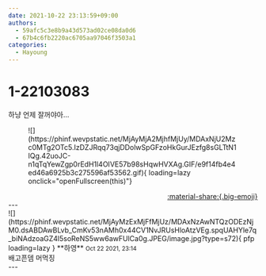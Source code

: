 ```yaml
---
date: 2021-10-22 23:13:59+09:00
authors:
  - 59afc5c3e8b9a43d573ad02ce08da0d6
  - 67b4c6fb2220ac6705aa97046f3503a1
categories:
  - Hayoung
---
```


# 1-22103083

<div class="post-container" markdown="1">
<div class="content-container md-sidebar__scrollwrap" markdown="1">

하냥 언제 잘꺼야아...
<figure markdown="1">
![](https://phinf.wevpstatic.net/MjAyMjA2MjhfMjUy/MDAxNjU2Mzc0MTg2OTc5.IzDZJRqq73qjDDolwSpGFzoHkGurJEzfg8sGLTtN1IQg.42uoJC-n1qTqYewZgp0rEdH1l4OIVE57b98sHqwHVXAg.GIF/e9f14fb4e4ed46a6925b3c275596af53562.gif){ loading=lazy onclick="openFullscreen(this)"}
</figure>


</div>
</div>

<div style="text-align: right;" markdown="1">
<a href="https://weverse.io/fromis9/fanpost/1-22103083" style="text-align: right;">:material-share:{.big-emoji}</a>
</div>
---

<div class="comments-container md-sidebar__scrollwrap" markdown="1">
<div class="comment" markdown="1">
<div class='id-container' markdown="1">
![](https://phinf.wevpstatic.net/MjAyMzExMjFfMjUz/MDAxNzAwNTQzODEzNjM0.dsABDAwBLvb_CmKv53nAMh0x44CV1NvJRUsHloAtzVEg.spqUAHYle7q_biNAdzoaGZ4l5soReNS5ww6awFUlCa0g.JPEG/image.jpg?type=s72){ pfp loading=lazy }
**<span class="artist">하영</span>** <small>Oct 22 2021, 23:14</small><br>
</div>
<div class='comment-body' markdown="1">
배고픈뎀 머먹징
</div>
</div>
</div>
---
